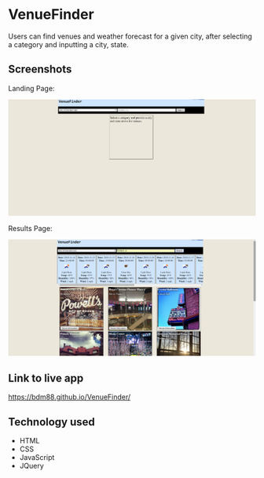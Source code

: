 # VenueFinder
Users can find venues and weather forecast for a given city, after selecting a category and inputting a city, state.

## Screenshots
Landing Page:

![landing screen](Screenshots/Landing%20Page.png)

Results Page:

![Results screen](Screenshots/Results%20Page.png)

## Link to live app
https://bdm88.github.io/VenueFinder/

## Technology used
* HTML
* CSS
* JavaScript
* JQuery
